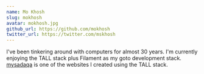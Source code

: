 ```yaml
---
name: Mo Khosh
slug: mokhosh
avatar: mokhosh.jpg
github_url: https://github.com/mokhosh
twitter_url: https://twitter.com/mskhosh
---
```


I've been tinkering around with computers for almost 30 years. I'm currently enjoying the TALL stack plus Filament as my goto development stack. [mysadaqa](https://mysadaqa.com) is one of the websites I created using the TALL stack.
